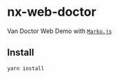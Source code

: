 # nx-web-doctor

Van Doctor Web Demo with [`Marko.js`](https://markojs.com/)

## Install

```bash
yarn install
```
